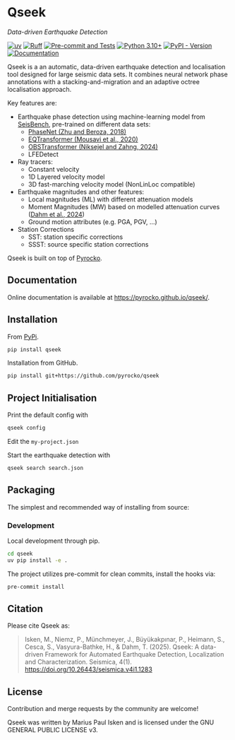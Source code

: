 # Qseek

*Data-driven Earthquake Detection*

[![uv](https://img.shields.io/endpoint?url=https://raw.githubusercontent.com/astral-sh/uv/main/assets/badge/v0.json)](https://github.com/astral-sh/uv)
[![Ruff](https://img.shields.io/endpoint?url=https://raw.githubusercontent.com/astral-sh/ruff/main/assets/badge/v2.json)](https://github.com/astral-sh/ruff)
[![Pre-commit and Tests](https://github.com/pyrocko/qseek/actions/workflows/tests.yaml/badge.svg)](https://github.com/pyrocko/qseek/actions/workflows/tests.yaml)
[![Python 3.10+](https://img.shields.io/badge/Python-3.10+-blue.svg)](https://python.org/)
[![PyPI - Version](https://img.shields.io/pypi/v/qseek)](https://pypi.org/project/qseek/)
[![Documentation](https://img.shields.io/badge/read-documentation-blue)](https://pyrocko.github.io/qseek/)
<!-- [![PyPI](https://img.shields.io/pypi/v/lassie)](https://pypi.org/project/lassie/) -->

Qseek is a an automatic, data-driven earthquake detection and localisation tool designed for large seismic data sets. It combines neural network phase annotations with a stacking-and-migration and an adaptive octree localisation approach.

Key features are:

* Earthquake phase detection using machine-learning model from [SeisBench](https://github.com/seisbench/seisbench), pre-trained on different data sets:
  * [PhaseNet (Zhu and Beroza, 2018)](https://doi.org/10.1093/gji/ggy423)
  * [EQTransformer (Mousavi et al., 2020)](https://doi.org/10.1038/s41467-020-17591-w)
  * [OBSTransformer (Niksejel and Zahng, 2024)](https://doi.org/10.1093/gji/ggae049)
  * LFEDetect
* Ray tracers:
  * Constant velocity
  * 1D Layered velocity model
  * 3D fast-marching velocity model (NonLinLoc compatible)
* Earthquake magnitudes and other features:
  * Local magnitudes (ML) with different attenuation models
  * Moment Magnitudes (MW) based on modelled attenuation curves ([Dahm et al., 2024](https://doi.org/10.26443/seismica.v3i2.1205))
  * Ground motion attributes (e.g. PGA, PGV, ...)
* Station Corrections
  * SST: station specific corrections
  * SSST: source specific station corrections

Qseek is built on top of [Pyrocko](https://pyrocko.org).

## Documentation

Online documentation is available at <https://pyrocko.github.io/qseek/>.

## Installation

From [PyPi](https://pypi.org/project/qseek/).

```sh
pip install qseek
```

Installation from GitHub.

```sh
pip install git+https://github.com/pyrocko/qseek
```

## Project Initialisation

Print the default config with

```sh
qseek config
```

Edit the `my-project.json`

Start the earthquake detection with

```sh
qseek search search.json
```

## Packaging

The simplest and recommended way of installing from source:

### Development

Local development through pip.

```sh
cd qseek
uv pip install -e .
```

The project utilizes pre-commit for clean commits, install the hooks via:

```sh
pre-commit install
```

## Citation

Please cite Qseek as:

> Isken, M., Niemz, P., Münchmeyer, J., Büyükakpınar, P., Heimann, S., Cesca, S., Vasyura-Bathke, H., & Dahm, T. (2025). Qseek: A data-driven Framework for Automated Earthquake Detection, Localization and Characterization. Seismica, 4(1). <https://doi.org/10.26443/seismica.v4i1.1283>

## License

Contribution and merge requests by the community are welcome!

Qseek was written by Marius Paul Isken and is licensed under the GNU GENERAL PUBLIC LICENSE v3.
